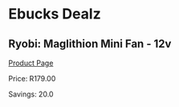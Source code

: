 
# Ebucks Dealz
## Ryobi: Maglithion Mini Fan - 12v
[Product Page](https://www.ebucks.com/web/shop/productSelected.do?prodId=496816900&catId=1158501552)

Price: R179.00

Savings: 20.0


	